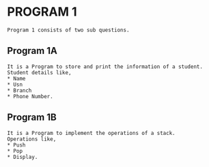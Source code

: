 # PROGRAM 1
	Program 1 consists of two sub questions. 
	
## Program 1A
	It is a Program to store and print the information of a student.
	Student details like,
	* Name
	* Usn
	* Branch
	* Phone Number.
	
## Program 1B
	It is a Program to implement the operations of a stack.
	Operations like,
	* Push
	* Pop
	* Display.
